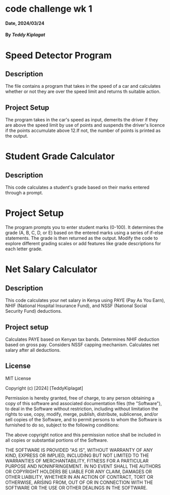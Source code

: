 # code challenge wk 1
#### Date, 2024/03/24

#### By *Teddy Kiplagat*

# Speed Detector Program

## Description
The file contains a program that takes in the speed of a car and calculates whether or not they are over the speed limit and returns th suitable action.

## Project Setup
 The program takes in the car's speed as input, demerits the driver if they are above the speed limit by use of points and suspends the driver's licence if the points accumulate above 12.If not, the number of points is printed as the output.


# Student Grade Calculator

## Description
This code calculates a student's grade based on their marks entered through a prompt.

# Project Setup
The program prompts you to enter student marks (0-100).
It determines the grade (A, B, C, D, or E) based on the entered marks using a series of if-else statements.
The grade is then returned as the output.
Modify the code to explore different grading scales or add features like grade descriptions for each letter grade.

# Net Salary Calculator

## Description
This code calculates your net salary in Kenya using PAYE (Pay As You Earn), NHIF (National Hospital Insurance Fund), and NSSF (National Social Security Fund) deductions.

## Project setup

 Calculates PAYE based on Kenyan tax bands.
Determines NHIF deduction based on gross pay.
 Considers NSSF capping mechanism.
 Calculates net salary after all deductions.

 ## License
 MIT License

Copyright (c) [2024] [TeddyKiplagat]

Permission is hereby granted, free of charge, to any person obtaining a copy
of this software and associated documentation files (the "Software"), to deal
in the Software without restriction, including without limitation the rights
to use, copy, modify, merge, publish, distribute, sublicense, and/or sell
copies of the Software, and to permit persons to whom the Software is
furnished to do so, subject to the following conditions:

The above copyright notice and this permission notice shall be included in all
copies or substantial portions of the Software.

THE SOFTWARE IS PROVIDED "AS IS", WITHOUT WARRANTY OF ANY KIND, EXPRESS OR
IMPLIED, INCLUDING BUT NOT LIMITED TO THE WARRANTIES OF MERCHANTABILITY,
FITNESS FOR A PARTICULAR PURPOSE AND NONINFRINGEMENT. IN NO EVENT SHALL THE
AUTHORS OR COPYRIGHT HOLDERS BE LIABLE FOR ANY CLAIM, DAMAGES OR OTHER
LIABILITY, WHETHER IN AN ACTION OF CONTRACT, TORT OR OTHERWISE, ARISING FROM,
OUT OF OR IN CONNECTION WITH THE SOFTWARE OR THE USE OR OTHER DEALINGS IN THE
SOFTWARE.